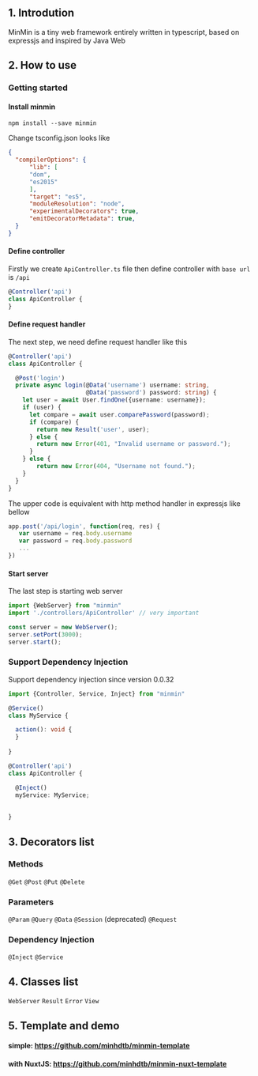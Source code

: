 ## 1. Introdution

MinMin is a tiny web framework entirely written in typescript, based on expressjs and inspired by Java Web

## 2. How to use

### Getting started

#### Install minmin

```npm install --save minmin```

Change tsconfig.json looks like

```json
{
  "compilerOptions": {     
      "lib": [
      "dom",
      "es2015"
      ],
      "target": "es5",
      "moduleResolution": "node",
      "experimentalDecorators": true,
      "emitDecoratorMetadata": true,      
  }
}
```

#### Define controller 

Firstly we create ```ApiController.ts``` file then define controller with ```base url``` is ```/api```

```ts
@Controller('api')
class ApiController {
}
```

#### Define request handler

The next step, we need define request handler like this

```ts
@Controller('api')
class ApiController {

  @Post('login')
  private async login(@Data('username') username: string,
                      @Data('password') password: string) {
    let user = await User.findOne({username: username});
    if (user) {
      let compare = await user.comparePassword(password);
      if (compare) {              
        return new Result('user', user);
      } else {
        return new Error(401, "Invalid username or password.");
      }
    } else {
        return new Error(404, "Username not found.");
    }
  }
}
```
The upper code is equivalent with http method handler in expressjs like bellow
```js
app.post('/api/login', function(req, res) {
   var username = req.body.username
   var password = req.body.password  
   ...
})
```

#### Start server

The last step is starting web server

```ts
import {WebServer} from "minmin"
import './controllers/ApiController' // very important

const server = new WebServer();
server.setPort(3000);
server.start();
```

### Support Dependency Injection

Support dependency injection since version 0.0.32

```ts
import {Controller, Service, Inject} from "minmin"

@Service()
class MyService {

  action(): void {
  }
  
}

@Controller('api')
class ApiController {

  @Inject()
  myService: MyService;
  
  
}

```

## 3. Decorators list

### Methods

```@Get```
```@Post```
```@Put```
```@Delete```

### Parameters

```@Param```
```@Query```
```@Data```
```@Session``` (deprecated)
```@Request```

### Dependency Injection

```@Inject```
```@Service```

## 4. Classes list

```WebServer```
```Result```
```Error```
```View```

## 5. Template and demo

#### simple: https://github.com/minhdtb/minmin-template
#### with NuxtJS: https://github.com/minhdtb/minmin-nuxt-template
